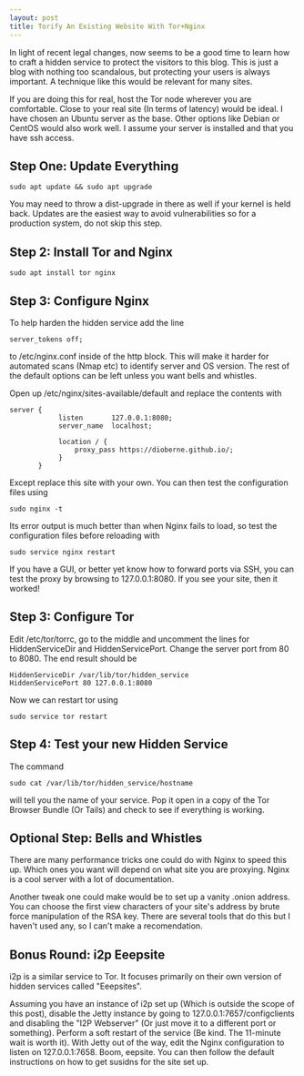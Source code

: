 ```yaml
---
layout: post
title: Torify An Existing Website With Tor+Nginx 
---
```


In light of recent legal changes, now seems to be a good time to learn how to craft a hidden service to protect the visitors to this blog. This is just a blog with nothing too scandalous, but protecting your users is always important. A technique like this would be relevant for many sites. 

If you are doing this for real, host the Tor node wherever you are comfortable. Close to your real site (In terms of latency) would be ideal. I have chosen an Ubuntu server as the base. Other options like Debian or CentOS would also work well. I assume your server is installed and that you have ssh access. 

## Step One: Update Everything

```
sudo apt update && sudo apt upgrade
```

You may need to throw a dist-upgrade in there as well if your kernel is held back. Updates are the easiest way to avoid vulnerabilities so for a production system, do not skip this step. 

## Step 2: Install Tor and Nginx

```
sudo apt install tor nginx
```

## Step 3: Configure Nginx

To help harden the hidden service add the line 

```
server_tokens off;
```

to /etc/nginx.conf inside of the http block. This will make it harder for automated scans (Nmap etc) to identify server and OS version. The rest of the default options can be left unless you want bells and whistles. 

Open  up /etc/nginx/sites-available/default and replace the contents with 

```
server {
            listen       127.0.0.1:8080;
            server_name  localhost;

            location / {
                proxy_pass https://dioberne.github.io/;
            }
       }
```

Except replace this site with your own. You can then test the configuration files using 

```
sudo nginx -t
```

Its error output is much better than when Nginx fails to load, so test the configuration files before reloading with 

```
sudo service nginx restart
```

If you have a GUI, or better yet know how to forward ports via SSH, you can test the proxy by browsing to  127.0.0.1:8080. If you see your site, then it worked!

## Step 3: Configure Tor

Edit /etc/tor/torrc, go to the middle and uncomment the lines for HiddenServiceDir and HiddenServicePort. Change the server port from 80 to 8080. The end result should be 


```
HiddenServiceDir /var/lib/tor/hidden_service
HiddenServicePort 80 127.0.0.1:8080
```

Now we can restart tor using 

```
sudo service tor restart
```

## Step 4: Test your new Hidden Service

The command

```
sudo cat /var/lib/tor/hidden_service/hostname
```

will tell you the name of your service. Pop it open in a copy of the Tor Browser Bundle (Or Tails) and check to see if everything is working. 

## Optional Step: Bells and Whistles

There are many performance tricks one could do with Nginx to speed this up. Which ones you want will depend on what site you are proxying. Nginx is a cool server with a lot of documentation. 

Another tweak one could make would be to set up a vanity .onion address. You can choose the first view characters of your site's address by brute force manipulation of the RSA key. There are several tools that do this but I haven't used any, so I can't make a recomendation.

## Bonus Round: i2p Eeepsite

i2p is a similar service to Tor. It focuses primarily on their own version of hidden services called "Eeepsites". 

Assuming you have an instance of i2p set up (Which is outside the scope of this post),  disable the Jetty instance by going to 127.0.0.1:7657/configclients and disabling the "I2P Webserver" (Or just move it to a different port or something). Perform a soft restart of the service (Be kind. The 11-minute wait is worth it). With Jetty out of the way, edit the Nginx configuration to listen on 127.0.0.1:7658. Boom, eepsite. You can then follow the default instructions on how to get susidns for the site set up. 
